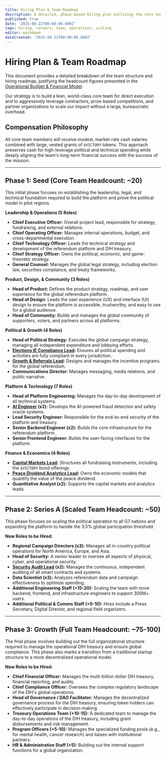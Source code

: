 ```yaml
---
title: Hiring Plan & Team Roadmap
description: A detailed, phase-based hiring plan outlining the core team structure and scaling strategy required to execute the 1% Treaty and launch the DIH.
published: true
date: '2025-08-22T00:00:00.000Z'
tags: hiring, careers, team, operations, scaling
editor: markdown
dateCreated: '2025-08-22T00:00:00.000Z'
---
```


# Hiring Plan & Team Roadmap

This document provides a detailed breakdown of the team structure and hiring roadmap, justifying the headcount figures presented in the [Operational Budget & Financial Model](../economic-models/operational-budget-and-financial-model.md).

Our strategy is to build a lean, world-class core team for direct execution and to aggressively leverage contractors, prize-based competitions, and partner organizations to scale our impact without a large, bureaucratic overhead.

## Compensation Philosophy
All core team members will receive modest, market-rate cash salaries combined with large, vested grants of `$VICTORY` tokens. This approach preserves cash for high-leverage political and technical spending while deeply aligning the team's long-term financial success with the success of the mission.

---

## Phase 1: Seed (Core Team Headcount: ~20)

This initial phase focuses on establishing the leadership, legal, and technical foundation required to build the platform and prove the political model in pilot regions.

**Leadership & Operations (5 Roles)**
*   **Chief Executive Officer:** Overall project lead, responsible for strategy, fundraising, and external relations.
*   **Chief Operating Officer:** Manages internal operations, budget, and cross-departmental execution.
*   **Chief Technology Officer:** Leads the technical strategy and development of the referendum platform and DIH treasury.
*   **Chief Strategy Officer:** Owns the political, economic, and game-theoretic strategy.
*   **General Counsel:** Manages the global legal strategy, including election law, securities compliance, and treaty frameworks.

**Product, Design, & Community (3 Roles)**
*   **Head of Product:** Defines the product strategy, roadmap, and user experience for the global referendum platform.
*   **Head of Design:** Leads the user experience (UX) and interface (UI) design to ensure the platform is accessible, trustworthy, and easy to use for a global audience.
*   **Head of Community:** Builds and manages the global community of supporters, voters, and partners across all platforms.

**Political & Growth (4 Roles)**
*   **Head of Political Strategy:** Executes the global campaign strategy, managing all independent expenditure and lobbying efforts.
*   **[Elections IE Compliance Lead](./elections-ie-compliance-lead.md):** Ensures all political spending and activities are fully compliant in every jurisdiction.
*   **[Growth & Referrals Lead](./growth-referrals-lead.md):** Designs and manages the incentive programs for the global referendum.
*   **Communications Director:** Manages messaging, media relations, and public narrative.

**Platform & Technology (7 Roles)**
*   **Head of Platform Engineering:** Manages the day-to-day development of all technical systems.
*   **[AI Engineer](./ai-engineer.md) (x2):** Develops the AI-powered fraud detection and safety oracle systems.
*   **Lead Security Engineer:** Responsible for the end-to-end security of the platform and treasury.
*   **Senior Backend Engineer (x2):** Builds the core infrastructure for the referendum platform.
*   **Senior Frontend Engineer:** Builds the user-facing interfaces for the platform.

**Finance & Economics (4 Roles)**
*   **[Capital Markets Lead](./capital-markets-lead.md):** Structures all fundraising instruments, including the `$VICTORY` bond offerings.
*   **[Peace Dividend Analytics Lead](./peace-dividend-analytics-lead.md):** Owns the economic models that quantify the value of the peace dividend.
*   **Quantitative Analyst (x2):** Supports the capital markets and analytics leads.

---

## Phase 2: Series A (Scaled Team Headcount: ~50)

This phase focuses on scaling the political operation to all G7 nations and expanding the platform to handle the 3.5% global participation threshold.

**New Roles to be Hired:**
*   **Regional Campaign Directors (x3):** Manages all in-country political operations for North America, Europe, and Asia.
*   **Head of Security:** A senior leader to oversee all aspects of physical, cyber, and operational security.
*   **[Security Audit Lead](./security-audit-lead.md) (x2):** Manages the continuous, independent auditing of all smart contracts and systems.
*   **Data Scientist (x3):** Analyzes referendum data and campaign effectiveness to optimize spending.
*   **Additional Engineering Staff (+15-20):** Scaling the team with more backend, frontend, and infrastructure engineers to support 300M+ users.
*   **Additional Political & Comms Staff (+5-10):** Hires include a Press Secretary, Digital Director, and regional field organizers.

---

## Phase 3: Growth (Full Team Headcount: ~75-100)

The final phase involves building out the full organizational structure required to manage the operational DIH treasury and ensure global compliance. This phase also marks a transition from a traditional startup structure to a more decentralized operational model.

**New Roles to be Hired:**
*   **Chief Financial Officer:** Manages the multi-billion dollar DIH treasury, financial reporting, and audits.
*   **Chief Compliance Officer:** Oversees the complex regulatory landscape of the DIH's global operations.
*   **Head of Governance / DAO Facilitator:** Manages the decentralized governance process for the DIH treasury, ensuring token holders can effectively participate in decision-making.
*   **Treasury Operations Team (+10-15):** A dedicated team to manage the day-to-day operations of the DIH treasury, including grant disbursements and risk management.
*   **Program Officers (+5-10):** Manages the specialized funding pools (e.g., for mental health, cancer research) and liaises with institutional partners.
*   **HR & Administrative Staff (+5):** Building out the internal support functions for a global organization.
